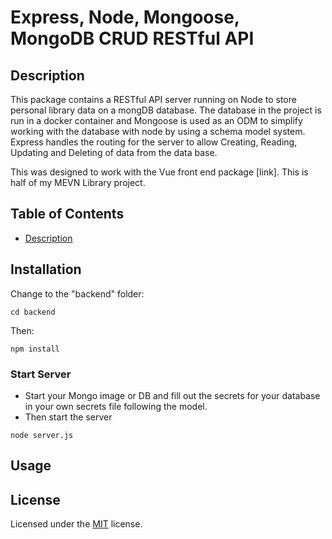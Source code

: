 # Express, Node, Mongoose, MongoDB CRUD RESTful API

## Description

This package contains a RESTful API server running on Node to store personal library data on a mongDB database. The database in the project is run in a docker container and Mongoose is used as an ODM to simplify working with the database with node by using a schema model system. Express handles the routing for the server to allow Creating, Reading, Updating and Deleting of data from the data base.

This was designed to work with the Vue front end package [link]. This is half of my MEVN Library project.

## Table of Contents

- [Description](#description)

## Installation

Change to the "backend" folder:

`cd backend`

Then:

`npm install`

### Start Server

- Start your Mongo image or DB and fill out the secrets for your database in your own secrets file following the model.
- Then start the server

`node server.js`

## Usage

## License

Licensed under the [MIT](LICENSE) license.
